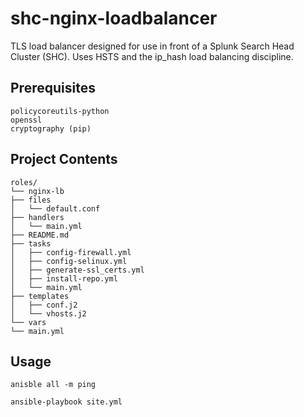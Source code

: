 # shc-nginx-loadbalancer

TLS load balancer designed for use in front of a Splunk Search
Head Cluster (SHC). Uses HSTS and the ip_hash load balancing discipline.

## Prerequisites

`policycoreutils-python`  
`openssl`  
`cryptography (pip)`  


## Project Contents
```
roles/
└── nginx-lb
├── files
│   └── default.conf
├── handlers
│   └── main.yml
├── README.md
├── tasks
│   ├── config-firewall.yml
│   ├── config-selinux.yml
│   ├── generate-ssl_certs.yml
│   ├── install-repo.yml
│   └── main.yml
├── templates
│   ├── conf.j2
│   └── vhosts.j2
└── vars
└── main.yml
```

## Usage
```
anisble all -m ping

ansible-playbook site.yml
```
